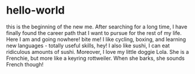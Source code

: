 # hello-world
this is the beginning of the new me.
After searching for a long time, I have finally found the career path that I want to pursue for the rest of my life. 
Here I am and going nowhere! bite me! 
I like cycling, boxing, and learning new languages - totally useful skills, hey! I also like sushi, I can eat ridiculous amounts of sushi.
Moreover, I love my little doggie Lola. She is a Frenchie, but more like a keyring rottweiler. When she barks, she sounds French though!
